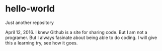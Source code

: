 # hello-world
Just another repository

April 12, 2016.  I knew Github is a site for sharing code.  But I am not a programer.  But I always fasinate about being able to do coding.  I will give this a learning try, see how it goes.
